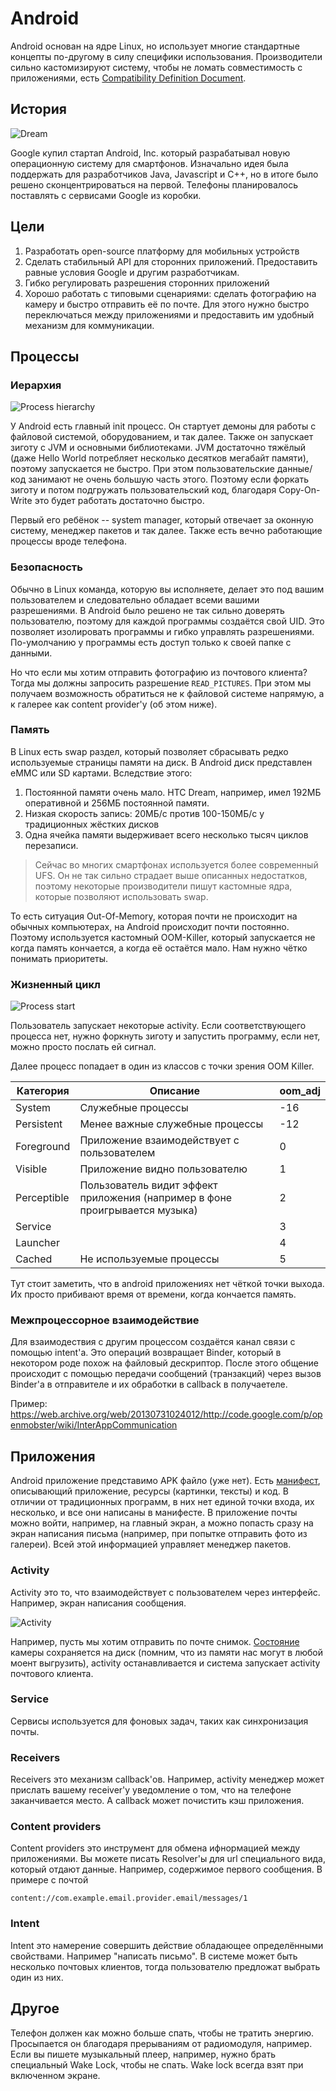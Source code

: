 # Android

Android основан на ядре Linux, но использует многие стандартные концепты по-другому в силу специфики использования. Производители сильно кастомизируют систему, чтобы не ломать совместимость с приложениями, есть [Compatibility Definition Document](https://source.android.com/docs/compatibility/cdd). 

## История

![Dream](dream.jpeg)

Google купил стартап Android, Inc. который разрабатывал новую операционную систему для смартфонов. Изначально идея была поддержать для разработчиков Java, Javascript и C++, но в итоге было решено сконцентрироваться на первой. Телефоны планировалось поставлять с сервисами Google из коробки.

## Цели

1. Разработать open-source платформу для мобильных устройств
2. Сделать стабильный API для сторонних приложений. Предоставить равные условия Google и другим разработчикам.
3. Гибко регулировать разрешения сторонних приложений
4. Хорошо работать с типовыми сценариями: сделать фотографию на камеру и быстро отправить её по почте. Для этого нужно быстро переключаться между приложениями и предоставить им удобный механизм для коммуникации.

## Процессы

### Иерархия

![Process hierarchy](process_hierarchy.jpg)

У Android есть главный init процесс. Он стартует демоны для работы с файловой системой, оборудованием, и так далее. Также он запускает зиготу с JVM и основными библиотеками. JVM достаточно тяжёлый (даже Hello World потребляет несколько десятков мегабайт памяти), поэтому запускается не быстро. При этом пользовательские данные/код занимают не очень большую часть этого. Поэтому если форкать зиготу и потом подгружать пользовательский код, благодаря Copy-On-Write это будет работать достаточно быстро.

Первый его ребёнок -- system manager, который отвечает за оконную систему, менеджер пакетов и так далее. Также есть вечно работающие процессы вроде телефона.

### Безопасность

Обычно в Linux команда, которую вы исполняете, делает это под вашим пользователем и следовательно обладает всеми вашими разрешениями. В Android было решено не так сильно доверять пользователю, поэтому для каждой программы создаётся свой UID. Это позволяет изолировать программы и гибко управлять разрешениями. По-умолчанию у программы есть доступ только к своей папке с данными. 

Но что если мы хотим отправить фотографию из почтового клиента? Тогда мы должны запросить разрешение `READ_PICTURES`. При этом мы получаем возможность обратиться не к файловой системе напрямую, а к галерее как content provider'у (об этом ниже).

### Память

В Linux есть swap раздел, который позволяет сбрасывать редко используемые страницы памяти на диск. В Android диск представлен eMMC или SD картами. Вследствие этого:

1. Постоянной памяти очень мало. HTC Dream, например, имел 192МБ оперативной и 256МБ постоянной памяти.
2. Низкая скорость запись: 20МБ/с против 100-150МБ/с у традиционных жёстких дисков
3. Одна ячейка памяти выдерживает всего несколько тысяч циклов перезаписи.

> Сейчас во многих смартфонах используется более современный UFS. Он не так сильно страдает выше описанных недостатков, поэтому некоторые производители пишут кастомные ядра, которые позволяют использовать swap. 

То есть ситуация Out-Of-Memory, которая почти не происходит на обычных компьютерах, на Android происходит почти постоянно. Поэтому используется кастомный OOM-Killer, который запускается не когда память кончается, а когда её остаётся мало. Нам нужно чётко понимать приоритеты.

### Жизненный цикл

![Process start](process_start.png)

Пользователь запускает некоторые activity. Если соответствующего процесса нет, нужно форкнуть зиготу и запустить программу, если нет, можно просто послать ей сигнал.

Далее процесс попадает в один из классов с точки зрения OOM Killer.

| Категория   | Описание                                                                    | oom_adj |
|-------------|-----------------------------------------------------------------------------|---------|
| System      | Служебные процессы                                                          | -16     |
| Persistent  | Менее важные служебные процессы                                             | -12     |
| Foreground  | Приложение взаимодействует с пользователем                                  | 0       |
| Visible     | Приложение видно пользователю                                               | 1       |
| Perceptible | Пользователь видит эффект приложения (например в фоне проигрывается музыка) | 2       |
| Service     |                                                                             | 3       |
| Launcher    |                                                                             | 4       |
| Cached      | Не используемые процессы                                                    | 5       |

Тут стоит заметить, что в android приложениях нет чёткой точки выхода. Их просто прибивают время от времени, когда кончается память.

### Межпроцессорное взаимодействие

Для взаимодествия с другим процессом создаётся канал связи с помощью intent'а. Это операций возвращает Binder, который в некотором роде похож на файловый дескриптор. После этого общение происходит с помощью передачи сообщений (транзакций) через вызов Binder'а в отправителе и их обработки в callback в получаетеле.

Пример: https://web.archive.org/web/20130731024012/http://code.google.com/p/openmobster/wiki/InterAppCommunication

## Приложения

Android приложение представимо APK файло (уже нет). Есть [манифест](https://developer.android.com/guide/topics/manifest/manifest-intro), описывающий приложение, ресурсы (картинки, тексты) и код. В отличии от традиционных программ, в них нет единой точки входа, их несколько, и все они написаны в манифесте. В приложение почты можно войти, например, на главный экран, а можно попасть сразу на экран написания письма (например, при попытке отправить фото из галереи). Всей этой информацией управляет менеджер пакетов.

### Activity

Activity это то, что взаимодействует с пользователем через интерфейс. Например, экран написания сообщения.

![Activity](activities.png)

Например, пусть мы хотим отправить по почте снимок. [Состояние](https://developer.android.com/topic/libraries/architecture/saving-states) камеры сохраняется на диск (помним, что из памяти нас могут в любой моент выгрузить), activity останавливается и система запускает activity почтового клиента.

### Service

Сервисы используется для фоновых задач, таких как синхронизация почты. 

### Receivers

Receivers это механизм callback'ов. Например, activity менеджер может прислать вашему receiver'у уведомление о том, что на телефоне заканчивается место. А callback может почистить кэш приложения.

### Content providers

Content providers это инструмент для обмена ифнормацией между приложениями. Вы можете писать Resolver'ы для url специального вида, который отдают данные. Например, содержимое первого сообщения. В примере с почтой

```
content://com.example.email.provider.email/messages/1
```

### Intent

Intent это намерение совершить действие обладающее определёнными свойствами. Например "написать письмо". В системе может быть несколько почтовых клиентов, тогда пользователю предложат выбрать один из них.


## Другое

Телефон должен как можно больше спать, чтобы  не тратить энергию. Просыпается он благодаря прерываниям от радиомодуля, например. Если вы пишете музыкальный плеер, например, нужно брать специальный Wake Lock, чтобы не спать. Wake lock всегда взят при включенном экране.

